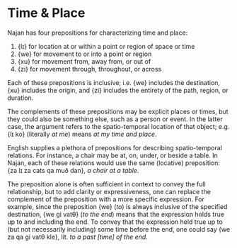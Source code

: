 # Time & Place

Najan has four prepositions for characterizing time and place:

1. {lɪ} for location at or within a point or region of space or time
2. {we} for movement to or into a point or region
3. {xu} for movement from, away from, or out of
4. {zi} for movement through, throughout, or across

Each of these prepositions is inclusive; i.e. {we} includes the destination,
{xu} includes the origin, and {zi} includes the entirety of the path, region, or
duration.

The complements of these prepositions may be explicit places or times, but they
could also be something else, such as a person or event. In the latter case, the
argument refers to the spatio-temporal location of that object; e.g. {lɪ ko}
(literally _at me_) means _at my time and place_.

English supplies a plethora of prepositions for describing spatio-temporal
relations. For instance, a chair may be at, on, under, or beside a table. In
Najan, each of these relations would use the same (locative) preposition: {za lɪ
za cats qa muð dan}, _a chair at a table_.

The preposition alone is often sufficient in context to convey the full
relationship, but to add clarity or expressiveness, one can replace the
complement of the preposition with a more specific expression. For example,
since the preposition {we} (_to_) is always inclusive of the specified
destination, {we gi vatθ} (_to the end_) means that the expression holds true up
to and including the end. To convey that the expression held true up to (but not
necessarily including) some time before the end, one could say {we za qa gi vatθ
kle}, lit. _to a past [time] of the end_.
